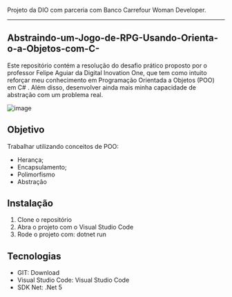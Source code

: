 Projeto da DIO com parceria com Banco Carrefour Woman Developer.

-----------------------------------------------------------------

## Abstraindo-um-Jogo-de-RPG-Usando-Orienta-o-a-Objetos-com-C-
Este repositório contém a resolução do desafio prático proposto por o professor Felipe Aguiar da Digital Inovation One, que tem como intuito reforçar meu conhecimento em Programação Orientada a Objetos (POO) em C# . Além disso, desenvolver ainda mais minha capacidade de abstração com um problema real.

![image](https://user-images.githubusercontent.com/78243487/157881275-ab733747-abf6-4b49-88d3-bee92ad3c809.png)


## Objetivo

Trabalhar utilizando conceitos de POO:

* Herança; 
* Encapsulamento; 
* Polimorfismo
* Abstração

## Instalação

1. Clone o repositório
2. Abra o projeto com o Visual Studio Code
3. Rode o projeto com: dotnet run

## Tecnologias

* GIT: Download
* Visual Studio Code: Visual Studio Code
* SDK Net: .Net 5
